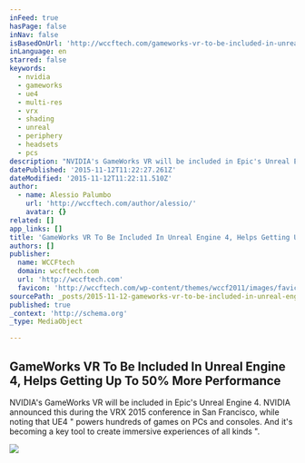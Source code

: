 ```yaml
---
inFeed: true
hasPage: false
inNav: false
isBasedOnUrl: 'http://wccftech.com/gameworks-vr-to-be-included-in-unreal-engine-4-helps-getting-up-to-50-more-performance/'
inLanguage: en
starred: false
keywords:
  - nvidia
  - gameworks
  - ue4
  - multi-res
  - vrx
  - shading
  - unreal
  - periphery
  - headsets
  - pcs
description: "NVIDIA's GameWorks VR will be included in Epic's Unreal Engine 4. NVIDIA announced this during the VRX 2015 conference in San Francisco, while noting that UE4 \" powers hundreds of games on PCs and consoles. And it's becoming a key tool to create immersive experiences of all kinds \"."
datePublished: '2015-11-12T11:22:27.261Z'
dateModified: '2015-11-12T11:22:11.510Z'
author:
  - name: Alessio Palumbo
    url: 'http://wccftech.com/author/alessio/'
    avatar: {}
related: []
app_links: []
title: 'GameWorks VR To Be Included In Unreal Engine 4, Helps Getting Up To 50% More Performance'
authors: []
publisher:
  name: WCCFtech
  domain: wccftech.com
  url: 'http://wccftech.com'
  favicon: 'http://wccftech.com/wp-content/themes/wccf2011/images/favicon.ico'
sourcePath: _posts/2015-11-12-gameworks-vr-to-be-included-in-unreal-engine-4-helps-gettin.md
published: true
_context: 'http://schema.org'
_type: MediaObject

---
```

<article style=""><h1>GameWorks VR To Be Included In Unreal Engine 4, Helps Getting Up To 50% More Performance</h1><p>NVIDIA's GameWorks VR will be included in Epic's Unreal Engine 4. NVIDIA announced this during the VRX 2015 conference in San Francisco, while noting that UE4 " powers hundreds of games on PCs and consoles. And it's becoming a key tool to create immersive experiences of all kinds ".</p><img src="http://cdn.wccftech.com/wp-content/uploads/2015/08/GameWorks-VR.jpg" /></article>